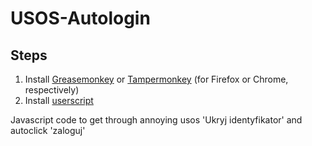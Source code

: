 # USOS-Autologin

## Steps

1. Install [Greasemonkey](https://addons.mozilla.org/en-US/firefox/addon/greasemonkey/) or [Tampermonkey](https://chrome.google.com/webstore/detail/tampermonkey/dhdgffkkebhmkfjojejmpbldmpobfkfo) (for Firefox or Chrome, respectively)
2. Install [userscript](https://github.com/skalermo/USOS-Autologin/raw/master/pw_cas_autologin.user.js)

Javascript code to get through annoying usos 'Ukryj identyfikator' and autoclick 'zaloguj'

